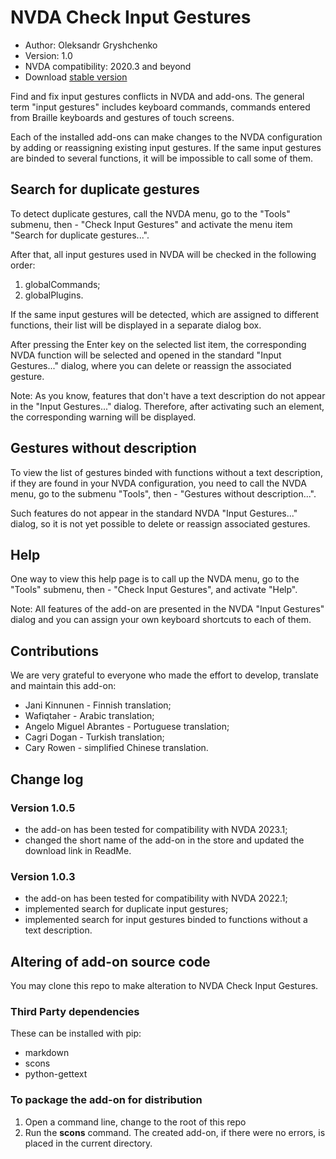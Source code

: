 # NVDA Check Input Gestures

* Author: Oleksandr Gryshchenko
* Version: 1.0
* NVDA compatibility: 2020.3 and beyond
* Download [stable version][1]

Find and fix input gestures conflicts in NVDA and add-ons. The general term "input gestures" includes keyboard commands, commands entered from Braille keyboards and gestures of touch screens.

Each of the installed add-ons can make changes to the NVDA configuration by adding or reassigning existing input gestures. If the same input gestures are binded to several functions, it will be impossible to call some of them.

## Search for duplicate gestures
To detect duplicate gestures, call the NVDA menu, go to the "Tools" submenu, then - "Check Input Gestures" and activate the menu item "Search for duplicate gestures...".

After that, all input gestures used in NVDA will be checked in the following order:

1. globalCommands;
2. globalPlugins.

If the same input gestures will be detected, which are assigned to different functions, their list will be displayed in a separate dialog box.

After pressing the Enter key on the selected list item, the corresponding NVDA function will be selected and opened in the standard "Input Gestures..." dialog, where you can delete or reassign the associated gesture.

Note: As you know, features that don't have a text description do not appear in the "Input Gestures..." dialog. Therefore, after activating such an element, the corresponding warning will be displayed.

## Gestures without description
To view the list of gestures binded with functions without a text description, if they are found in your NVDA configuration, you need to call the NVDA menu, go to the submenu "Tools", then - "Gestures without description...".

Such features do not appear in the standard NVDA "Input Gestures..." dialog, so it is not yet possible to delete or reassign associated gestures.

## Help
One way to view this help page is to call up the NVDA menu, go to the "Tools" submenu, then - "Check Input Gestures", and activate "Help".

Note: All features of the add-on are presented in the NVDA "Input Gestures" dialog and you can assign your own keyboard shortcuts to each of them.

## Contributions
We are very grateful to everyone who made the effort to develop, translate and maintain this add-on:

* Jani Kinnunen - Finnish translation;
* Wafiqtaher - Arabic translation;
* Angelo Miguel Abrantes - Portuguese translation;
* Cagri Dogan - Turkish translation;
* Cary Rowen - simplified Chinese translation.

## Change log

### Version 1.0.5
* the add-on has been tested for compatibility with NVDA 2023.1;
* changed the short name of the add-on in the store and updated the download link in ReadMe.

### Version 1.0.3
* the add-on has been tested for compatibility with NVDA 2022.1;
* implemented search for duplicate input gestures;
* implemented search for input gestures binded to functions without a text description.

## Altering of add-on source code
You may clone this repo to make alteration to NVDA Check Input Gestures.

### Third Party dependencies
These can be installed with pip:

- markdown
- scons
- python-gettext

### To package the add-on for distribution
1. Open a command line, change to the root of this repo
2. Run the **scons** command. The created add-on, if there were no errors, is placed in the current directory.

[1]: https://addons.nvda-project.org/files/get.php?file=checkGestures
